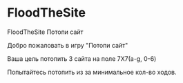 # FloodTheSite
FloodTheSite Потопи сайт

 Добро пожаловать в игру "Потопи сайт"

Ваша цель потопить 3 сайта на поле 7Х7(a-g, 0-6)

Попытайтесь потопить из за минимальное кол-во ходов.